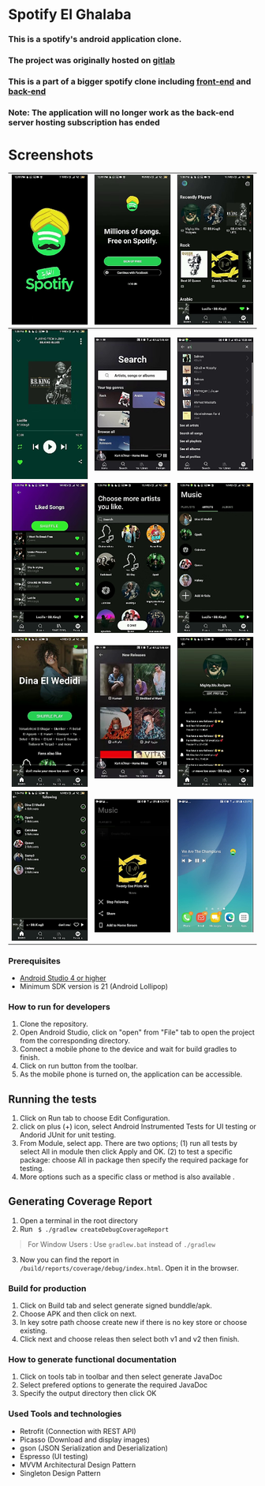 # Spotify El Ghalaba
### This is a spotify's android application clone.

### The project was originally hosted on [gitlab](https://gitlab.com/spotify_el8alaba/android)

### This is a part of a bigger spotify clone including [front-end](https://gitlab.com/spotify_el8alaba/front) and [back-end](https://gitlab.com/spotify_el8alaba/back)

### Note: The application will no longer work as the back-end server hosting subscription has ended

# Screenshots
![](screenshots/screen_01.png) |![](screenshots/screen_02.png) |![](screenshots/screen_03.png)
:-----------------------------:|:-----------------------------:|:-----------------------------:
![](screenshots/screen_04.png) |![](screenshots/screen_05.png) |![](screenshots/screen_06.png)
![](screenshots/screen_07.png) |![](screenshots/screen_08.png) |![](screenshots/screen_09.png)
![](screenshots/screen_10.png) |![](screenshots/screen_11.png) |![](screenshots/screen_12.png)
![](screenshots/screen_13.png) |![](screenshots/screen_14.png) |![](screenshots/screen_15.png)


### Prerequisites
- [Android Studio 4 or higher](https://developer.android.com/studio/)
- Minimum SDK version is 21 (Android Lollipop)

### How to run for developers
1. Clone the repository. 
2. Open Android Studio, click on "open" from "File" tab to open the project from the corresponding directory. 
3. Connect a mobile phone to the device and wait for build gradles to finish. 
4. Click on run button from the toolbar.
5. As the mobile phone is turned on, the application can be accessible.

## Running the tests
1. Click on Run tab to choose Edit Configuration. 
2. click on plus (+) icon, select Android Instrumented Tests for UI testing or Andorid JUnit for unit testing.
3. From Module, select app. There are two options; (1) run all tests by select All in module then click Apply and OK. (2) to test a specific package: choose All in package then specify the required package for testing. 
4. More options such as a specific class or method is also available . 
 
## Generating Coverage Report

1. Open a terminal in the root directory
2. Run ` $ ./gradlew createDebugCoverageReport`
 > For Window Users : Use `gradlew.bat` instead of `./gradlew`
3. Now you can find the report in `/build/reports/coverage/debug/index.html`. Open it in the browser.

### Build for production
1. Click on Build tab and select generate signed bunddle/apk.
2. Choose APK and then click on next.
3. In key sotre path choose create new if there is no key store or choose existing.
4. Click next and choose releas then select both v1 and v2 then finish.

### How to generate functional documentation
1. Click on tools tab in toolbar and then select generate JavaDoc
2. Select prefered options to generate the required JavaDoc
3. Specify the output directory then click OK

### Used Tools and technologies
- Retrofit (Connection with REST API)
- Picasso (Download and display images)
- gson (JSON Serialization and Deserialization)
- Espresso (UI testing)
- MVVM Architectural Design Pattern
- Singleton Design Pattern
